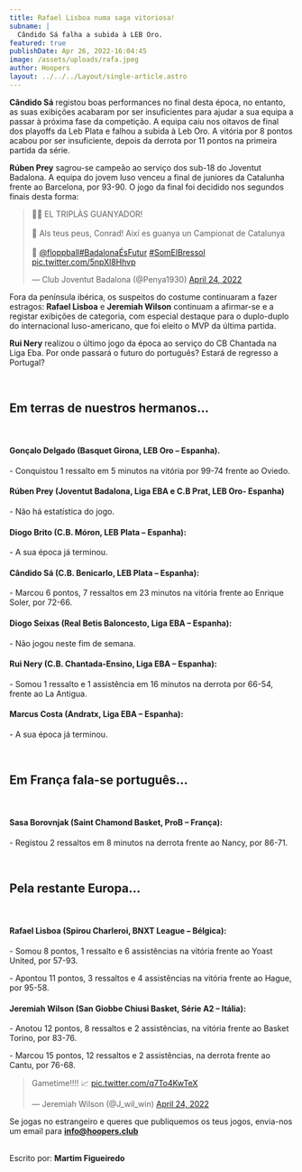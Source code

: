 ```yaml
---
title: Rafael Lisboa numa saga vitoriosa!
subname: |
  Cândido Sá falha a subida à LEB Oro. 
featured: true
publishDate: Apr 26, 2022-16:04:45
image: /assets/uploads/rafa.jpeg
author: Hoopers
layout: ../../../Layout/single-article.astro
---
```

**Cândido Sá** registou boas performances no final desta época, no entanto, as suas exibições acabaram por ser insuficientes para ajudar a sua equipa a passar à próxima fase da competição. A equipa caiu nos oitavos de final dos playoffs da Leb Plata e falhou a subida à Leb Oro. A vitória por 8 pontos acabou por ser insuficiente, depois da derrota por 11 pontos na primeira partida da série.

**Rúben Prey** sagrou-se campeão ao serviço dos sub-18 do Joventut Badalona. A equipa do jovem luso venceu a final de juniores da Catalunha frente ao Barcelona, por 93-90. O jogo da final foi decidido nos segundos finais desta forma:

<blockquote class="twitter-tweet"><p lang="ca" dir="ltr">💚🖤 EL TRIPLÀS GUANYADOR!<br><br>🙌 Als teus peus, Conrad! Així es guanya un Campionat de Catalunya<br><br>🎥 <a href="https://twitter.com/floppball?ref_src=twsrc%5Etfw">@floppball</a><a href="https://twitter.com/hashtag/Badalona%C3%89sFutur?src=hash&amp;ref_src=twsrc%5Etfw">#BadalonaÉsFutur</a> <a href="https://twitter.com/hashtag/SomElBressol?src=hash&amp;ref_src=twsrc%5Etfw">#SomElBressol</a> <a href="https://t.co/5npXl8Hhvp">pic.twitter.com/5npXl8Hhvp</a></p>&mdash; Club Joventut Badalona (@Penya1930) <a href="https://twitter.com/Penya1930/status/1518210269763284994?ref_src=twsrc%5Etfw">April 24, 2022</a></blockquote>

Fora da península ibérica, os suspeitos do costume continuaram a fazer estragos: **Rafael Lisboa** e **Jeremiah Wilson** continuam a afirmar-se e a registar exibições de categoria, com especial destaque para o duplo-duplo do internacional luso-americano, que foi eleito o MVP da última partida.

**Rui Nery** realizou o último jogo da época ao serviço do CB Chantada na Liga Eba. Por onde passará o futuro do português? Estará de regresso a Portugal?

</br>

## Em terras de nuestros hermanos…

</br>

#### Gonçalo Delgado (Basquet Girona, LEB Oro – Espanha).

\- Conquistou 1 ressalto em 5 minutos na vitória por 99-74 frente ao Oviedo.

#### Rúben Prey (Joventut Badalona, Liga EBA e C.B Prat, LEB Oro- Espanha)

\- Não há estatística do jogo.

#### Diogo Brito (C.B. Móron, LEB Plata – Espanha):

\- A sua época já terminou. 

#### Cândido Sá (C.B. Benicarlo, LEB Plata – Espanha):

\- Marcou 6 pontos, 7 ressaltos em 23 minutos na vitória frente ao Enrique Soler, por 72-66.

#### Diogo Seixas (Real Betis Baloncesto, Liga EBA – Espanha):

\- Não jogou neste fim de semana. 

#### Rui Nery (C.B. Chantada-Ensino, Liga EBA – Espanha):

\- Somou 1 ressalto e 1 assistência em 16 minutos na derrota por 66-54, frente ao La Antigua. 

#### Marcus Costa (Andratx, Liga EBA – Espanha):

\- A sua época já terminou.

</br>

## Em França fala-se português…

</br>

#### Sasa Borovnjak (Saint Chamond Basket, ProB – França):

\- Registou 2 ressaltos em 8 minutos na derrota frente ao Nancy, por 86-71.

</br>

## Pela restante Europa…

</br>

#### Rafael Lisboa (Spirou Charleroi, BNXT League – Bélgica):

\- Somou 8 pontos, 1 ressalto e 6 assistências na vitória frente ao Yoast United, por 57-93. 

\- Apontou 11 pontos, 3 ressaltos e 4 assistências na vitória frente ao Hague, por 95-58.

#### Jeremiah Wilson (San Giobbe Chiusi Basket, Série A2 – Itália): 

\- Anotou 12 pontos, 8 ressaltos e 2 assistências, na vitória frente ao Basket Torino, por 83-76. 

\- Marcou 15 pontos, 12 ressaltos e 2 assistências, na derrota frente ao Cantu, por 76-68.

<blockquote class="twitter-tweet"><p lang="en" dir="ltr">Gametime!!!! 📈 <a href="https://t.co/q7To4KwTeX">pic.twitter.com/q7To4KwTeX</a></p>&mdash; Jeremiah Wilson (@J_wil_win) <a href="https://twitter.com/J_wil_win/status/1518251442057924610?ref_src=twsrc%5Etfw">April 24, 2022</a></blockquote>

Se jogas no estrangeiro e queres que publiquemos os teus jogos, envia-nos um email para **info@hoopers.club**

\
Escrito por: **Martim Figueiredo**

<script async src="https://platform.twitter.com/widgets.js" charset="utf-8"></script>